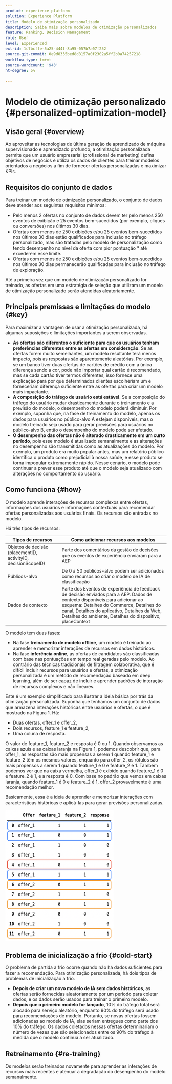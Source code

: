 ```yaml
---
product: experience platform
solution: Experience Platform
title: Modelo de otimização personalizado
description: Saiba mais sobre modelos de otimização personalizados
feature: Ranking, Decision Management
role: User
level: Experienced
exl-id: 1c7bcffe-5a25-444f-8a95-057b7a07f252
source-git-commit: 0e9d8335bed8d8157a0f2302a5ff2b0a74257218
workflow-type: tm+mt
source-wordcount: '943'
ht-degree: 5%

---
```


# Modelo de otimização personalizado {#personalized-optimization-model}

## Visão geral {#overview}

Ao aproveitar as tecnologias de última geração de aprendizado de máquina supervisionado e aprendizado profundo, a otimização personalizada permite que um usuário empresarial (profissional de marketing) defina objetivos de negócios e utiliza os dados de clientes para treinar modelos orientados a negócios a fim de fornecer ofertas personalizadas e maximizar KPIs.

<!--![](../../rn/assets/do-not-localize/ai-ranking.gif)-->

## Requisitos do conjunto de dados

Para treinar um modelo de otimização personalizado, o conjunto de dados deve atender aos seguintes requisitos mínimos:

* Pelo menos 2 ofertas no conjunto de dados devem ter pelo menos 250 eventos de exibição e 25 eventos bem-sucedidos (por exemplo, cliques ou conversões) nos últimos 30 dias.
* Ofertas com menos de 250 exibições e/ou 25 eventos bem-sucedidos nos últimos 30 dias estão qualificados para inclusão no tráfego personalizado, mas são tratadas pelo modelo de personalização como tendo desempenho no nível da oferta com pior pontuação * até excederem esse limite.
* Ofertas com menos de 250 exibições e/ou 25 eventos bem-sucedidos nos últimos 30 dias permanecerão qualificadas para inclusão no tráfego de exploração.

Até a primeira vez que um modelo de otimização personalizado for treinado, as ofertas em uma estratégia de seleção que utilizam um modelo de otimização personalizado serão atendidas aleatoriamente.

## Principais premissas e limitações do modelo {#key}

Para maximizar a vantagem de usar a otimização personalizada, há algumas suposições e limitações importantes a serem observadas.

* **As ofertas são diferentes o suficiente para que os usuários tenham preferências diferentes entre as ofertas em consideração**. Se as ofertas forem muito semelhantes, um modelo resultante terá menos impacto, pois as respostas são aparentemente aleatórias.
Por exemplo, se um banco tiver duas ofertas de cartões de crédito com a única diferença sendo a cor, pode não importar qual cartão é recomendado, mas se cada cartão tiver termos diferentes, isso fornece uma explicação para por que determinados clientes escolheriam um e forneceriam diferença suficiente entre as ofertas para criar um modelo mais impactante.
* **A composição do tráfego de usuário está estável**. Se a composição do tráfego do usuário mudar drasticamente durante o treinamento e a previsão do modelo, o desempenho do modelo poderá diminuir. Por exemplo, suponha que, na fase de treinamento do modelo, apenas os dados para usuários no público-alvo A estejam disponíveis, mas o modelo treinado seja usado para gerar previsões para usuários no público-alvo B, então o desempenho do modelo pode ser afetado.
* **O desempenho das ofertas não é alterado drasticamente em um curto período**, pois esse modelo é atualizado semanalmente e as alterações no desempenho são transmitidas como as atualizações do modelo. Por exemplo, um produto era muito popular antes, mas um relatório público identifica o produto como prejudicial à nossa saúde, e esse produto se torna impopular extremamente rápido. Nesse cenário, o modelo pode continuar a prever esse produto até que o modelo seja atualizado com alterações no comportamento do usuário.

## Como funciona {#how}

O modelo aprende interações de recursos complexos entre ofertas, informações dos usuários e informações contextuais para recomendar ofertas personalizadas aos usuários finais. Os recursos são entradas no modelo.

Há três tipos de recursos:

| Tipos de recursos | Como adicionar recursos aos modelos |
|--------------|----------------------------|
| Objetos de decisão (placementID, activityID, decisionScopeID) | Parte dos comentários da gestão de decisões que os eventos de experiência enviaram para a AEP |
| Públicos-alvo | De 0 a 50 públicos-alvo podem ser adicionados como recursos ao criar o modelo de IA de classificação |
| Dados de contexto | Parte dos Eventos de experiência de feedback de decisão enviados para a AEP. Dados de contexto disponíveis para adicionar ao esquema: Detalhes do Commerce, Detalhes do canal, Detalhes do aplicativo, Detalhes da Web, Detalhes do ambiente, Detalhes do dispositivo, placeContext |

O modelo tem duas fases:

* Na fase **treinamento de modelo offline**, um modelo é treinado ao aprender e memorizar interações de recursos em dados históricos.
* Na fase **inferência online**, as ofertas de candidatos são classificadas com base nas pontuações em tempo real geradas pelo modelo. Ao contrário das técnicas tradicionais de filtragem colaborativa, que é difícil incluir recursos para usuários e ofertas, a otimização personalizada é um método de recomendação baseado em deep learning, além de ser capaz de incluir e aprender padrões de interação de recursos complexos e não lineares.

Este é um exemplo simplificado para ilustrar a ideia básica por trás da otimização personalizada. Suponha que tenhamos um conjunto de dados que armazena interações históricas entre usuários e ofertas, o que é mostrado na Figura 1. Há:

* Duas ofertas, offer_1 e offer_2,
* Dois recursos, feature_1 e feature_2,
* Uma coluna de resposta.

O valor de feature_1, feature_2 e resposta é 0 ou 1. Quando observamos as caixas azuis e as caixas laranja na Figura 1, podemos descobrir que, para offer_1, as respostas são mais propensas a serem 1 quando feature_1 e feature_2 têm os mesmos valores, enquanto para offer_2, os rótulos são mais propensos a serem 1 quando feature_1 é 0 e feature_2 é 1. Também podemos ver que na caixa vermelha, offer_1 é exibido quando feature_1 é 0 e feature_2 é 1, e a resposta é 0. Com base no padrão que vemos em caixas laranja, quando feature_1 é 0 e feature_2 é 1, offer_2 provavelmente é uma recomendação melhor.

Basicamente, essa é a ideia de aprender e memorizar interações com características históricas e aplicá-las para gerar previsões personalizadas.

![](../assets/perso-ranking-schema.png)

## Problema de inicialização a frio {#cold-start}

O problema de partida a frio ocorre quando não há dados suficientes para fazer a recomendação. Para otimização personalizada, há dois tipos de problemas de inicialização a frio.

* **Depois de criar um novo modelo de IA sem dados históricos**, as ofertas serão fornecidas aleatoriamente por um período para coletar dados, e os dados serão usados para treinar o primeiro modelo.
* **Depois que o primeiro modelo for lançado**, 10% do tráfego total será alocado para serviço aleatório, enquanto 90% do tráfego será usado para recomendações de modelo. Portanto, se novas ofertas fossem adicionadas ao modelo de IA, elas seriam entregues como parte dos 10% do tráfego. Os dados coletados nessas ofertas determinariam o número de vezes que são selecionados entre os 90% do tráfego à medida que o modelo continua a ser atualizado.

## Retreinamento {#re-training}

Os modelos serão treinados novamente para aprender as interações de recursos mais recentes e atenuar a degradação do desempenho do modelo semanalmente.
